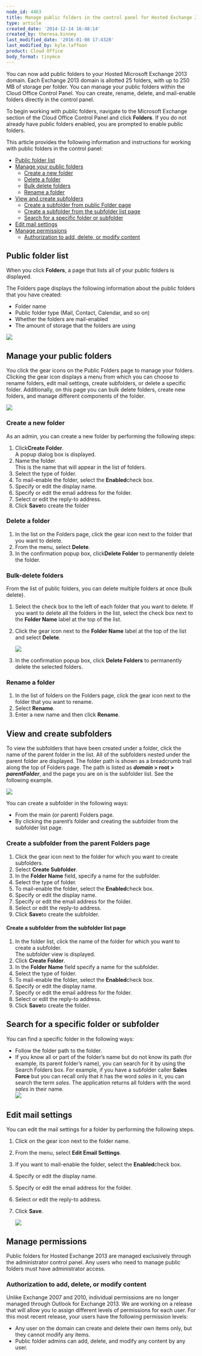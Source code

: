 ```yaml
---
node_id: 4463
title: Manage public folders in the control panel for Hosted Exchange 2013
type: article
created_date: '2014-12-14 16:48:14'
created_by: theresa.kinney
last_modified_date: '2016-01-08 17:4328'
last_modified_by: kyle.laffoon
product: Cloud Office
body_format: tinymce
---
```


You can now add public folders to your Hosted Microsoft Exchange 2013
domain. Each Exchange 2013 domain is allotted 25 folders, with up to 250
MB of storage per folder. You can manage your public folders within the
Cloud Office Control Panel. You can create, rename, delete, and
mail-enable folders directly in the control panel.

To begin working with public folders, navigate to the Microsoft Exchange
section of the Cloud Office Control Panel and click **Folders**. If you
do not already have public folders enabled, you are prompted to enable
public folders.

This article provides the following information and instructions for
working with public folders in the control panel:

-   [Public folder list](#publicfolderlistings)
-   [Manage your public folders](#managefolders)
    -   [Create a new folder](#createnewfolder)
    -   [Delete a folder](#deletefolder)
    -   [Bulk delete folders](#bulkdelete)
    -   [Rename a folder](#renamefolder)
-   [View and create subfolders](#viewandcreate)
    -   [Create a subfolder from public Folder
        page](#createsubfrompubliclisting)
    -   [Create a subfolder from the subfolder list
        page](#createsubfromchildsublisting)
    -   [Search for a specific folder or
        subfolder](#searchforfolderorsub)
-   [Edit mail settings](#editmailsettings)
-   [Manage permissions](#permissionmanagement)
    -   [Authorization to add, delete, or modify
        content](#adddeletemodifycontent)

Public folder list
------------------

When you click **Folders**, a page that lists all of your public folders
is displayed. 

The Folders page displays the following information about the public
folders that you have created:

-   Folder name
-   Public folder type (Mail, Contact, Calendar, and so on)
-   Whether the folders are mail-enabled
-   The amount of storage that the folders are using

![](/knowledge_center/sites/default/files/field/image/Basic_0.png)

Manage your public folders
--------------------------

You click the gear icons on the Public Folders page to manage your
folders.  Clicking the gear icon displays a menu from which you can
choose to rename folders, edit mail settings, create subfolders, or
delete a specific folder. Additionally, on this page you can bulk delete
folders, create new folders, and manage different components of the
folder.

![](/knowledge_center/sites/default/files/field/image/Manage_0.png)

### Create a new folder

As an admin, you can create a new folder by performing the following
steps:

1.  Click**Create Folder**.<br>
     A popup dialog box is displayed.
2.  Name the folder.<br>
     This is the name that will appear in the list of folders.
3.  Select the type of folder.
4.  To mail-enable the folder, select the **Enabled**check box.
5.  Specify or edit the display name.
6.  Specify or edit the email address for the folder.
7.  Select or edit the reply-to address.
8.  Click **Save**to create the folder

### Delete a folder

1.  In the list on the Folders page, click the gear icon next to the
    folder that you want to delete.
2.  From the menu, select **Delete**.
3.  In the confirmation popup box, click**Delete Folder** to permanently
    delete the folder.

### Bulk-delete folders

From the list of public folders, you can delete multiple folders at once
(bulk delete).  

1.  Select the check box to the left of each folder that you want to
    delete. If you want to delete all the folders in the list, select
    the check box next to the **Folder Name** label at the top of the
    list.
2.  Click the gear icon next to the **Folder Name** label at the top of
    the list and select **Delete**.<br>

    ![](/knowledge_center/sites/default/files/field/image/bulk%2520delete2.png)
3.  In the confirmation popup box, click **Delete Folders** to
    permanently delete the selected folders.

### Rename a folder

1.  In the list of folders on the Folders page, click the gear icon next
    to the folder that you want to rename.
2.  Select **Rename**.
3.  Enter a new name and then click **Rename**.

View and create subfolders
--------------------------

To view the subfolders that have been created under a folder, click the
name of the parent folder in the list. All of the subfolders nested
under the parent folder are displayed. The folder path is shown as a
breadcrumb trail along the top of Folders page. The path is listed as
***domain* \> root \> *parentFolder***, and the page you are on is the
subfolder list. See the following example.

![](/knowledge_center/sites/default/files/field/image/childsubfolder_a.png)

You can create a subfolder in the following ways: 

-   From the main (or parent) Folders page.
-   By clicking the parent&rsquo;s folder and creating the subfolder from the
    subfolder list page.

### Create a subfolder from the parent Folders page

1.  Click the gear icon next to the folder for which you want to create
    subfolders.
2.  Select **Create Subfolder**.
3.  In the **Folder Name** field, specify a name for the subfolder.
4.  Select the type of folder.
5.  To mail-enable the folder, select the **Enabled**check box.
6.  Specify or edit the display name.
7.  Specify or edit the email address for the folder.
8.  Select or edit the reply-to address.
9.  Click **Save**to create the subfolder.

#### Create a subfolder from the subfolder list page

1.  In the folder list, click the name of the folder for which you want
    to create a subfolder.<br>
     The subfolder view is displayed.
2.  Click **Create Folder**.
3.  In the **Folder Name** field specify a name for the subfolder.
4.  Select the type of folder.
5.  To mail-enable the folder, select the **Enabled**check box.
6.  Specify or edit the display name.
7.  Specify or edit the email address for the folder.
8.  Select or edit the reply-to address.
9.  Click **Save**to create the folder.

Search for a specific folder or subfolder
-----------------------------------------

You can find a specific folder in the following ways:

-   Follow the folder path to the folder.
-   If you know all or part of the folder&rsquo;s name but do not know its
    path (for example, its parent folder&rsquo;s name), you can search for it
    by using the Search Folders box. For example, if you have a
    subfolder caller **Sales Force** but you can recall only that it has
    the word *sales* in it, you can search the term *sales*. The
    application returns all folders with the word *sales* in their
    name.<br>
     ![](/knowledge_center/sites/default/files/field/image/search_0.png)

Edit mail settings
------------------

You can edit the mail settings for a folder by performing the following
steps.

1.  Click on the gear icon next to the folder name.
2.  From the menu, select **Edit Email Settings**.
3.  If you want to mail-enable the folder, select the **Enabled**check
    box.
4.  Specify or edit the display name.
5.  Specify or edit the email address for the folder.
6.  Select or edit the reply-to address.
7.  Click **Save**.<br>

    ![](/knowledge_center/sites/default/files/field/image/cupcakesandkittens_a.png)

Manage permissions
------------------

Public folders for Hosted Exchange 2013 are managed exclusively through
the administrator control panel. Any users who need to manage public
folders must have administrator access.

### Authorization  to add, delete, or modify content

Unlike Exchange 2007 and 2010, individual permissions are no longer
managed through Outlook for Exchange 2013.  We are working on a release
that will allow you to assign different levels of permissions for each
user.  For this most recent release, your users have the following
permission levels:

-   Any user on the domain can create and delete their own items only,
    but they cannot modify any items.
-   Public folder admins can add, delete, and modify any content by any
    user. 


